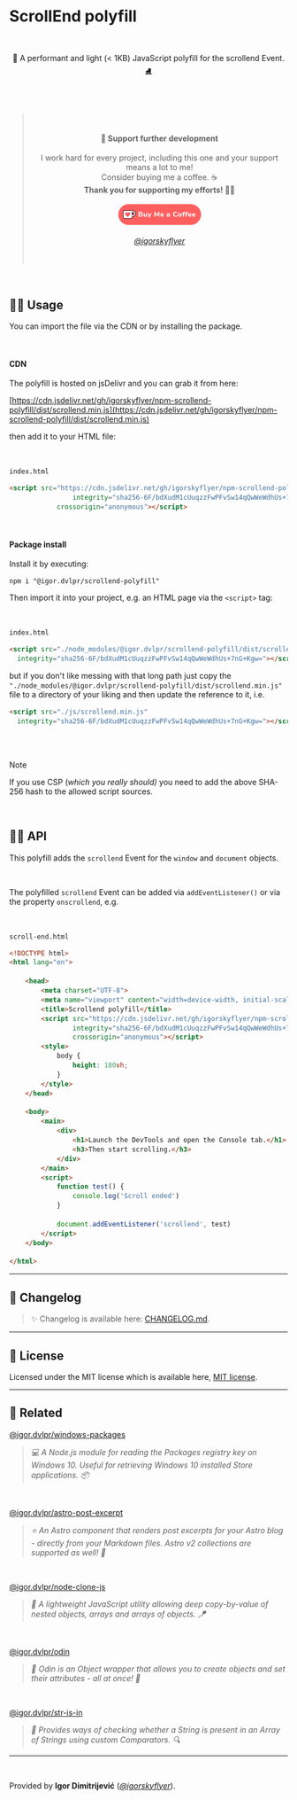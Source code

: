 # ScrollEnd polyfill

<br>

<p align="center">
	🛴 A performant and light (&lt; 1KB) JavaScript polyfill for the scrollend Event. ⛸️
</p>

<br>
<br>

<div align="center">
	<blockquote>
		<br>
		<h4>💖 Support further development</h4>
		<span>I work hard for every project, including this one and your support means a lot to me!
		<br>
		Consider buying me a coffee. ☕
		<br>
		<strong>Thank you for supporting my efforts! 🙏😊</strong></span>
		<br>
		<br>
		<a href="https://ko-fi.com/igorskyflyer" target="_blank"><img src="https://raw.githubusercontent.com/igorskyflyer/igorskyflyer/main/assets/ko-fi.png" alt="Donate to igorskyflyer" width="150"></a>
		<br>
		<br>
		<a href="https://github.com/igorskyflyer"><em>@igorskyflyer</em></a>
		<br>
		<br>
		<br>
	</blockquote>
</div>

<br>

## 🕵🏼 Usage

You can import the file via the CDN or by installing the package.

<br>

#### CDN

The polyfill is hosted on jsDelivr and you can grab it from here:

[https://cdn.jsdelivr.net/gh/igorskyflyer/npm-scrollend-polyfill/dist/scrollend.min.js](https://cdn.jsdelivr.net/gh/igorskyflyer/npm-scrollend-polyfill/dist/scrollend.min.js)


then add it to your HTML file:

<br>

`index.html`
```html
<script src="https://cdn.jsdelivr.net/gh/igorskyflyer/npm-scrollend-polyfill/dist/scrollend.min.js"
				integrity="sha256-6F/bdXudM1cUuqzzFwPFvSw14qQwWeWdhUs+7nG+Kgw="
  			crossorigin="anonymous"></script>
```

<br>

#### Package install

Install it by executing:

```shell
npm i "@igor.dvlpr/scrollend-polyfill"
```

Then import it into your project, e.g. an HTML page via the `<script>` tag:

<br>

`index.html`
```html
<script src="./node_modules/@igor.dvlpr/scrollend-polyfill/dist/scrollend.min.js"
  integrity="sha256-6F/bdXudM1cUuqzzFwPFvSw14qQwWeWdhUs+7nG+Kgw="></script>
```

but if you don't like messing with that long path just copy the `"./node_modules/@igor.dvlpr/scrollend-polyfill/dist/scrollend.min.js"` file to a directory of your liking and then update the reference to it, i.e.

```html
<script src="./js/scrollend.min.js"
  integrity="sha256-6F/bdXudM1cUuqzzFwPFvSw14qQwWeWdhUs+7nG+Kgw="></script>
```

<br>
<br>

> [!NOTE]
> If you use CSP (*which you really should)* you need to add the above SHA-256 hash to the allowed script sources.
>

<br>

## 🤹🏼 API

This polyfill adds the `scrollend` Event for the `window` and `document` objects.

<br>

The polyfilled `scrollend` Event can be added via `addEventListener()` or via the property `onscrollend`, e.g.

<br>

`scroll-end.html`
```html
<!DOCTYPE html>
<html lang="en">

	<head>
		<meta charset="UTF-8">
		<meta name="viewport" content="width=device-width, initial-scale=1.0">
		<title>Scrollend polyfill</title>
		<script src="https://cdn.jsdelivr.net/gh/igorskyflyer/npm-scrollend-polyfill/dist/scrollend.min.js"
				integrity="sha256-6F/bdXudM1cUuqzzFwPFvSw14qQwWeWdhUs+7nG+Kgw="
				crossorigin="anonymous"></script>
		<style>
			body {
				height: 180vh;
			}
		</style>
	</head>

	<body>
		<main>
			<div>
				<h1>Launch the DevTools and open the Console tab.</h1>
				<h3>Then start scrolling.</h3>
			</div>
		</main>
		<script>
			function test() {
				console.log('Scroll ended')
			}

			document.addEventListener('scrollend', test)
		</script>
	</body>

</html>

```

---

## 📝 Changelog

> ✨ Changelog is available here: [CHANGELOG.md](https://github.com/igorskyflyer/npm-scrollend-polyfill/blob/main/CHANGELOG.md).

---

## 🪪 License

Licensed under the MIT license which is available here, [MIT license](https://github.com/igorskyflyer/npm-scrollend-polyfill/blob/main/LICENSE).

---

## 🧬 Related

[@igor.dvlpr/windows-packages](https://www.npmjs.com/package/@igor.dvlpr/windows-packages)

> _💻 A Node.js module for reading the Packages registry key on Windows 10. Useful for retrieving Windows 10 installed Store applications. 📦_

<br>

[@igor.dvlpr/astro-post-excerpt](https://www.npmjs.com/package/@igor.dvlpr/astro-post-excerpt)

> _⭐ An Astro component that renders post excerpts for your Astro blog - directly from your Markdown files. Astro v2 collections are supported as well! 💎_

<br>

[@igor.dvlpr/node-clone-js](https://www.npmjs.com/package/@igor.dvlpr/node-clone-js)

> _🧬 A lightweight JavaScript utility allowing deep copy-by-value of nested objects, arrays and arrays of objects. 🪁_

<br>

[@igor.dvlpr/odin](https://www.npmjs.com/package/@igor.dvlpr/odin)

> _🔱 Odin is an Object wrapper that allows you to create objects and set their attributes - all at once! 🔺_

<br>

[@igor.dvlpr/str-is-in](https://www.npmjs.com/package/@igor.dvlpr/str-is-in)

> _🧵 Provides ways of checking whether a String is present in an Array of Strings using custom Comparators. 🔍_

---

<br>
 
Provided by **Igor Dimitrijević** ([*@igorskyflyer*](https://github.com/igorskyflyer/)).
